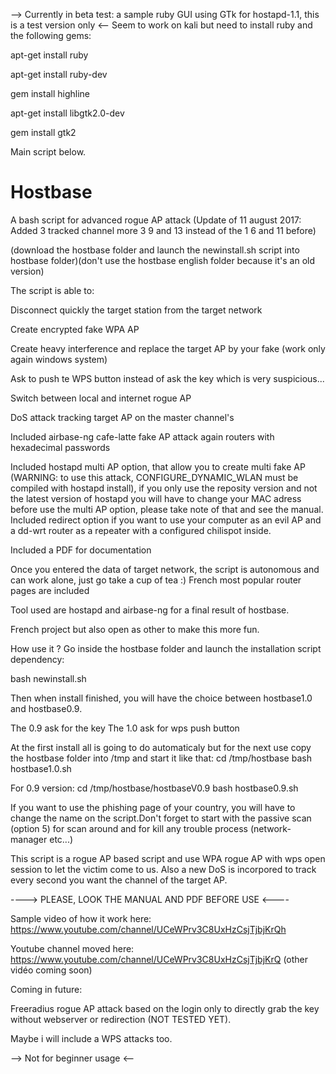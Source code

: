 
--> Currently in beta test: a sample ruby GUI using GTk for hostapd-1.1, this is a test version only <--
Seem to work on kali but need to install ruby and the following gems:

apt-get install ruby

apt-get install ruby-dev

gem install highline

apt-get install libgtk2.0-dev

gem install gtk2



Main script below.
# Hostbase
A bash script for advanced rogue AP attack (Update of 11 august 2017: Added 3 tracked channel more 3 9 and 13 instead of the 1 6 and 11 before)

(download the hostbase folder and launch the newinstall.sh script into hostbase folder)(don't use the hostbase english folder because it's an old version)

The script is able to:

Disconnect quickly the target station from the target network

Create encrypted fake WPA AP

Create heavy interference and replace the target AP by your fake (work only again windows system)

Ask to push te WPS button instead of ask the key which is very suspicious...

Switch between local and internet rogue AP

DoS attack tracking target AP on the master channel's


Included airbase-ng cafe-latte fake AP attack again routers with hexadecimal passwords

Included hostapd multi AP option, that allow you to create multi fake AP (WARNING: to use this attack, CONFIGURE_DYNAMIC_WLAN must be compiled with hostapd install), if you only use the reposity version and not the latest version of hostapd you will have to change your MAC adress before use the multi AP option, please take note of that and see the manual.
Included redirect option if you want to use your computer as an evil AP and a dd-wrt router as a repeater with a configured chilispot inside.

Included a PDF for documentation

Once you entered the data of target network, the script is autonomous and can work alone, just go take a cup of tea :)
French most popular router pages are included

Tool used are hostapd and airbase-ng for a final result of hostbase.

French project but also open as other to make this more fun.

How use it ?
Go inside the hostbase folder and launch the installation script dependency:

bash newinstall.sh

Then when install finished, you will have the choice between hostbase1.0 and hostbase0.9.

The 0.9 ask for the key
The 1.0 ask for wps push button

At the first install all is going to do automaticaly but for the next use copy the hostbase folder into /tmp and start it like that:
cd /tmp/hostbase
bash hostbase1.0.sh

For 0.9 version:
cd /tmp/hostbase/hostbaseV0.9
bash hostbase0.9.sh

If you want to use the phishing page of your country, you will have to change the name on the script.Don't forget to start with the passive scan (option 5) for scan around and for kill any trouble process (network-manager etc...)

This script is a rogue AP based script and use WPA rogue AP with wps open session to let the victim come to us.
Also a new DoS is incorpored to track every second you want the channel of the target AP.




----> PLEASE, LOOK THE MANUAL AND PDF BEFORE USE <----

Sample video of how it work here:
https://www.youtube.com/channel/UCeWPrv3C8UxHzCsjTjbjKrQh

Youtube channel moved here:
https://www.youtube.com/channel/UCeWPrv3C8UxHzCsjTjbjKrQ  (other vidéo coming soon)


Coming in future:

Freeradius rogue AP attack based on the login only to directly grab the key without webserver or redirection (NOT TESTED YET).

Maybe i will include a WPS attacks too.

--> Not for beginner usage <--

